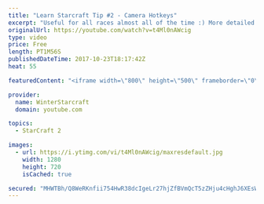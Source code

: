 ```yaml
---
title: "Learn Starcraft Tip #2 - Camera Hotkeys"
excerpt: "Useful for all races almost all of the time :) More detailed guides/tutorials under the learn to play starcraft playlist."
originalUrl: https://youtube.com/watch?v=t4Ml0nAWcig
type: video
price: Free
length: PT1M56S
publishedDateTime: 2017-10-23T18:17:42Z
heat: 55

featuredContent: "<iframe width=\"800\" height=\"500\" frameborder=\"0\" src=\"https://www.youtube.com/embed/t4Ml0nAWcig\" allow=\"accelerometer; autoplay; encrypted-media; gyroscope; picture-in-picture\" allowfullscreen></iframe>"

provider:
  name: WinterStarcraft
  domain: youtube.com

topics:
  - StarCraft 2

images:
  - url: https://i.ytimg.com/vi/t4Ml0nAWcig/maxresdefault.jpg
    width: 1280
    height: 720
    isCached: true

secured: "MHWTBh/Q8WeRKnfii754HwR38dcIgeLr27hjZfBVmQcT5zZHju4cHghJ6XEsW4dNge9rkQXKB4/4935bdOwws6HXPHazSwuDAbKSv0Pzz8nHV5QRkBwblkCd6nUto0mi1qx+rtAvzjD33tDpVUNpYt92MjUeOn9R13TK+7KmLj04PCIsvIflBb5QmCvcoo7AxhcN8PDPBzrKMv7F4DdEnQI7J5Lj53E2fpc7muoJkyvVPjvM7iMXRagX71iS0Zmh3HQeblZ55SH/Izw4iU6NXUXEbi+T6CSltu9h4tFI2Pow/Yx6WFDCGJShB6MFxYgStb11/5Ly6ZpbMir5hrMmo+YWyHFse9mFhUgTOOUS/UeeWID0sJNBUx4h6GsttFd31shJcq3drLrMr8fcKN+rcsbCFNOflD1k04biGLdkciA=;vHclY+apbzMue5HSJynZyA=="
---
```


